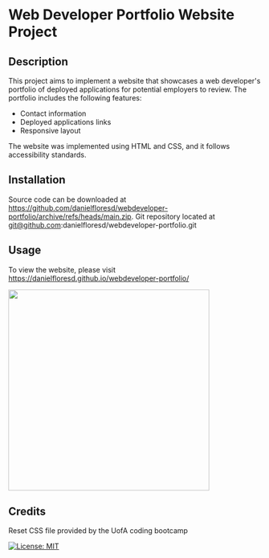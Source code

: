 # Web Developer Portfolio Website Project

## Description

This project aims to implement a website that showcases a web developer's portfolio of deployed applications for potential employers to review. The portfolio includes the following features:

* Contact information
* Deployed applications links
* Responsive layout

The website was implemented using HTML and CSS, and it follows accessibility standards.

## Installation
Source code can be downloaded at https://github.com/danielfloresd/webdeveloper-portfolio/archive/refs/heads/main.zip.
Git repository located at git@github.com:danielfloresd/webdeveloper-portfolio.git 

## Usage
To view the website, please visit https://danielfloresd.github.io/webdeveloper-portfolio/

<img src="./assets/images/website.PNG" width="400" />

## Credits

Reset CSS file provided by the UofA coding bootcamp

[![License: MIT](https://img.shields.io/badge/License-MIT-yellow.svg)](https://opensource.org/licenses/MIT)


<!-- User Story
AS AN employer
I WANT to view a potential employee's deployed portfolio of work samples
SO THAT I can review samples of their work and assess whether they're a good candidate for an open position

Acceptance Criteria
Here are the critical requirements necessary to develop a portfolio that satisfies a typical hiring manager's needs:

GIVEN I need to sample a potential employee's previous work
WHEN I load their portfolio
THEN I am presented with the developer's name, a recent photo or avatar, and links to sections about them, their work, and how to contact them
WHEN I click one of the links in the navigation
THEN the UI scrolls to the corresponding section
WHEN I click on the link to the section about their work
THEN the UI scrolls to a section with titled images of the developer's applications
WHEN I am presented with the developer's first application
THEN that application's image should be larger in size than the others
WHEN I click on the images of the applications
THEN I am taken to that deployed application
WHEN I resize the page or view the site on various screens and devices
THEN I am presented with a responsive layout that adapts to my viewport -->
